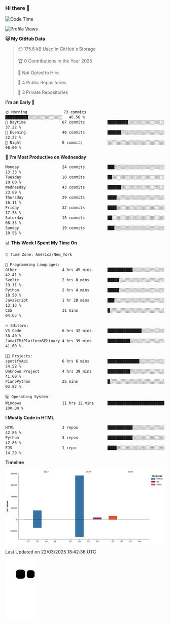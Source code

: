 ### Hi there 👋

<!--
**Iplay6432/Iplay6432** is a ✨ _special_ ✨ repository because its `README.md` (this file) appears on your GitHub profile.

Here are some ideas to get you started:

- 🔭 I’m currently working on ...
- 🌱 I’m currently learning ...
- 👯 I’m looking to collaborate on ...
- 🤔 I’m looking for help with ...
- 💬 Ask me about ...
- 📫 How to reach me: ...
- 😄 Pronouns: ...
- ⚡ Fun fact: ...
-->
<!--
- 🔭 I’m currently working on [A Login Python Scipt Thing](https://github.com/Iplay6432/Lugin-but-no-Pygame-)
- 🌱 I’m currently [learning C++](https://github.com/Iplay6432/LearningCpp)


<!--START_SECTION:waka-->
![Code Time](http://img.shields.io/badge/Code%20Time-146%20hrs%2043%20mins-blue)

![Profile Views](http://img.shields.io/badge/Profile%20Views-0-blue)

**🐱 My GitHub Data** 

> 📦 175.6 kB Used in GitHub's Storage 
 > 
> 🏆 0 Contributions in the Year 2025
 > 
> 🚫 Not Opted to Hire
 > 
> 📜 4 Public Repositories 
 > 
> 🔑 3 Private Repositories 
 > 
**I'm an Early 🐤** 

```text
🌞 Morning                73 commits          ██████████░░░░░░░░░░░░░░░   40.56 % 
🌆 Daytime                67 commits          █████████░░░░░░░░░░░░░░░░   37.22 % 
🌃 Evening                40 commits          ██████░░░░░░░░░░░░░░░░░░░   22.22 % 
🌙 Night                  0 commits           ░░░░░░░░░░░░░░░░░░░░░░░░░   00.00 % 
```
📅 **I'm Most Productive on Wednesday** 

```text
Monday                   24 commits          ███░░░░░░░░░░░░░░░░░░░░░░   13.33 % 
Tuesday                  18 commits          ██░░░░░░░░░░░░░░░░░░░░░░░   10.00 % 
Wednesday                43 commits          ██████░░░░░░░░░░░░░░░░░░░   23.89 % 
Thursday                 29 commits          ████░░░░░░░░░░░░░░░░░░░░░   16.11 % 
Friday                   32 commits          ████░░░░░░░░░░░░░░░░░░░░░   17.78 % 
Saturday                 15 commits          ██░░░░░░░░░░░░░░░░░░░░░░░   08.33 % 
Sunday                   19 commits          ███░░░░░░░░░░░░░░░░░░░░░░   10.56 % 
```


📊 **This Week I Spent My Time On** 

```text
🕑︎ Time Zone: America/New_York

💬 Programming Languages: 
Other                    4 hrs 45 mins       ███████████░░░░░░░░░░░░░░   42.41 % 
Svelte                   2 hrs 8 mins        █████░░░░░░░░░░░░░░░░░░░░   19.11 % 
Python                   2 hrs 4 mins        █████░░░░░░░░░░░░░░░░░░░░   18.50 % 
JavaScript               1 hr 28 mins        ███░░░░░░░░░░░░░░░░░░░░░░   13.13 % 
CSS                      31 mins             █░░░░░░░░░░░░░░░░░░░░░░░░   04.65 % 

🔥 Editors: 
VS Code                  6 hrs 32 mins       ███████████████░░░░░░░░░░   58.40 % 
Java(TM)PlatformSEbinary 4 hrs 39 mins       ██████████░░░░░░░░░░░░░░░   41.60 % 

🐱‍💻 Projects: 
spotifyApi               6 hrs 6 mins        ██████████████░░░░░░░░░░░   54.58 % 
Unknown Project          4 hrs 39 mins       ██████████░░░░░░░░░░░░░░░   41.60 % 
PianoPython              25 mins             █░░░░░░░░░░░░░░░░░░░░░░░░   03.82 % 

💻 Operating System: 
Windows                  11 hrs 12 mins      █████████████████████████   100.00 % 
```

**I Mostly Code in HTML** 

```text
HTML                     3 repos             ███████████░░░░░░░░░░░░░░   42.86 % 
Python                   3 repos             ███████████░░░░░░░░░░░░░░   42.86 % 
EJS                      1 repo              ████░░░░░░░░░░░░░░░░░░░░░   14.29 % 
```



**Timeline**

![Lines of Code chart](https://raw.githubusercontent.com/Iplay6432/Iplay6432/main/assets/bar_graph.png)


 Last Updated on 22/03/2025 18:42:36 UTC
<!--END_SECTION:waka-->

![snake](https://raw.githubusercontent.com/Iplay6432/Iplay6432/output/github-contribution-grid-snake.svg)
